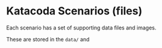 Katacoda Scenarios (files)
==========

Each scenario has a set of supporting data files and images. 

These are stored in the `data/` and 
